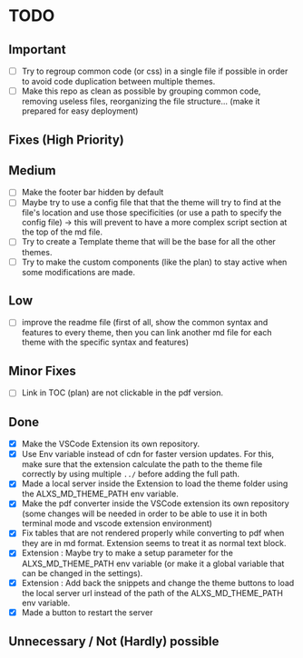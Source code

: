 # TODO

## Important

- [ ] Try to regroup common code (or css) in a single file if possible in order to avoid code duplication between multiple themes.
- [ ] Make this repo as clean as possible by grouping common code, removing useless files, reorganizing the file structure... (make it prepared for easy deployment)

## Fixes (High Priority)


## Medium

- [ ] Make the footer bar hidden by default
- [ ] Maybe try to use a config file that that the theme will try to find at the file's location and use those specificities (or use a path to specify the config file) -> this will prevent to have a more complex script section at the top of the md file.
- [ ] Try to create a Template theme that will be the base for all the other themes.
- [ ] Try to make the custom components (like the plan) to stay active when some modifications are made.
  
## Low

- [ ] improve the readme file (first of all, show the common syntax and features to every theme, then you can link another md file for each theme with the specific syntax and features)

## Minor Fixes

- [ ] Link in TOC (plan) are not clickable in the pdf version.

## Done

- [X] Make the VSCode Extension its own repository.
- [X] Use Env variable instead of cdn for faster version updates. For this, make sure that the extension calculate the path to the theme file correctly by using multiple `../` before adding the full path.
- [X] Made a local server inside the Extension to load the theme folder using the ALXS_MD_THEME_PATH env variable.
- [X] Make the pdf converter inside the VSCode extension its own repository (some changes will be needed in order to be able to use it in both terminal mode and vscode extension environment)
- [X] Fix tables that are not rendered properly while converting to pdf when they are in md format. Extension seems to treat it as normal text block.
- [X] Extension : Maybe try to make a setup parameter for the ALXS_MD_THEME_PATH env variable (or make it a global variable that can be changed in the settings).
- [X] Extension : Add back the snippets and change the theme buttons to load the local server url instead of the path of the ALXS_MD_THEME_PATH env variable.
- [X] Made a button to restart the server

## Unnecessary / Not (Hardly) possible 

